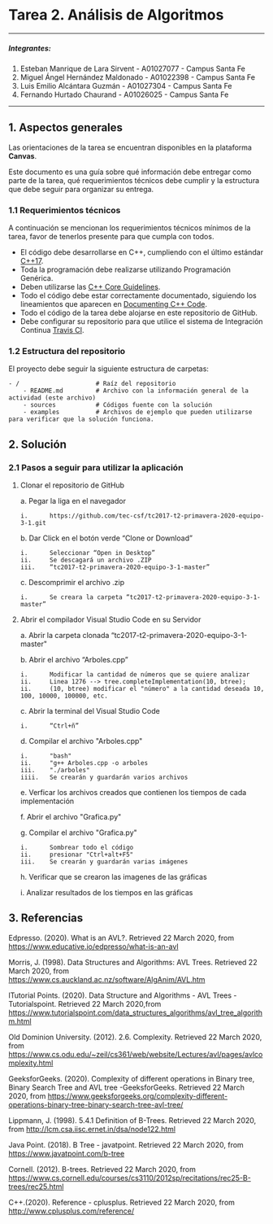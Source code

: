 # Tarea 2. Análisis de Algoritmos

---

##### Integrantes:
1. Esteban Manrique de Lara Sirvent - A01027077 - Campus Santa Fe
2. Miguel Ángel Hernández Maldonado - A01022398 - Campus Santa Fe
3. Luis Emilio Alcántara Guzmán - A01027304 - Campus Santa Fe
4. Fernando Hurtado Chaurand - A01026025 - Campus Santa Fe
---
## 1. Aspectos generales

Las orientaciones de la tarea se encuentran disponibles en la plataforma **Canvas**.

Este documento es una guía sobre qué información debe entregar como parte de la tarea, qué requerimientos técnicos debe cumplir y la estructura que debe seguir para organizar su entrega.


### 1.1 Requerimientos técnicos

A continuación se mencionan los requerimientos técnicos mínimos de la tarea, favor de tenerlos presente para que cumpla con todos.

* El código debe desarrollarse en C++, cumpliendo con el último estándar [C++17](https://isocpp.org/std/the-standard).
* Toda la programación debe realizarse utilizando Programación Genérica.
* Deben utilizarse las [C++ Core Guidelines](https://github.com/isocpp/CppCoreGuidelines/blob/master/CppCoreGuidelines.md).
* Todo el código debe estar correctamente documentado, siguiendo los lineamientos que aparecen en [Documenting C++ Code](https://developer.lsst.io/cpp/api-docs.html).
* Todo el código de la tarea debe alojarse en este repositorio de GitHub.
* Debe configurar su repositorio para que utilice el sistema de Integración Continua [Travis CI](https://travis-ci.org/).

### 1.2 Estructura del repositorio

El proyecto debe seguir la siguiente estructura de carpetas:
```
- / 			        # Raíz del repositorio
    - README.md			# Archivo con la información general de la actividad (este archivo)
    - sources  			# Códigos fuente con la solución
    - examples			# Archivos de ejemplo que pueden utilizarse para verificar que la solución funciona.
```

## 2. Solución



### 2.1 Pasos a seguir para utilizar la aplicación

1.	Clonar el repositorio de GitHub
   
    a.	Pegar la liga en el navegador
   
        i.      https://github.com/tec-csf/tc2017-t2-primavera-2020-equipo-3-1.git
   
    b.	Dar Click en el botón verde “Clone or Download”
        
        i.      Seleccionar “Open in Desktop”
        ii.     Se descagará un archivo .ZIP
        iii.    “tc2017-t2-primavera-2020-equipo-3-1-master”
   
    c.	Descomprimir el archivo .zip
        
        i.	    Se creara la carpeta “tc2017-t2-primavera-2020-equipo-3-1-master”
        
2.	Abrir el compilador Visual Studio Code en su Servidor

    a.	Abrir la carpeta clonada “tc2017-t2-primavera-2020-equipo-3-1-master"
    
    b.	Abrir el archivo “Arboles.cpp”
    
        i.      Modificar la cantidad de números que se quiere analizar
        ii.     Linea 1276 --> tree.completeImplementation(10, btree);
        ii.     (10, btree) modificar el "número" a la cantidad deseada 10, 100, 10000, 100000, etc.
        
    
    c.	Abrir la terminal del Visual Studio Code
        
        i.	    “Ctrl+ñ”
    
    d.	Compilar el archivo "Arboles.cpp" 
        
        i.      "bash"
        ii.     "g++ Arboles.cpp -o arboles
        iii.    "./arboles"
        iiii.   Se crearán y guardarán varios archivos
    
    e. Verficar los archivos creados que contienen los tiempos de cada implementación
    
    f. Abrir el archivo "Grafica.py"
    
    g. Compilar el archivo "Grafica.py"
        
        i.      Sombrear todo el código
        ii.     presionar "Ctrl+alt+F5"
        iii.    Se crearán y guardarán varias imágenes
        
    h. Verificar que se crearon las imagenes de las gráficas
        
    i.	Analizar resultados de los tiempos en las gráficas



## 3. Referencias

Edpresso. (2020). What is an AVL?. Retrieved 22 March 2020, from https://www.educative.io/edpresso/what-is-an-avl

Morris, J. (1998). Data Structures and Algorithms: AVL Trees. Retrieved 22 March 2020, from https://www.cs.auckland.ac.nz/software/AlgAnim/AVL.htm

lTutorial Points. (2020). Data Structure and Algorithms - AVL Trees - Tutorialspoint. Retrieved 22 March 2020,from https://www.tutorialspoint.com/data_structures_algorithms/avl_tree_algorithm.html

Old Dominion University. (2012). 2.6. Complexity. Retrieved 22 March 2020, from https://www.cs.odu.edu/~zeil/cs361/web/website/Lectures/avl/pages/avlcomplexity.html

GeeksforGeeks. (2020). Complexity of different operations in Binary tree, Binary Search Tree and AVL tree -GeeksforGeeks. Retrieved 22 March 2020, from https://www.geeksforgeeks.org/complexity-different-operations-binary-tree-binary-search-tree-avl-tree/

Lippmann, J. (1998). 5.4.1 Definition of B-Trees. Retrieved 22 March 2020, from http://lcm.csa.iisc.ernet.in/dsa/node122.html

Java Point. (2018). B Tree - javatpoint. Retrieved 22 March 2020, from https://www.javatpoint.com/b-tree

Cornell.  (2012).  B-trees.  Retrieved  22  March  2020,  from  https://www.cs.cornell.edu/courses/cs3110/2012sp/recitations/rec25-B-trees/rec25.html

C++.(2020). Reference - cplusplus. Retrieved 22 March 2020, from http://www.cplusplus.com/reference/

